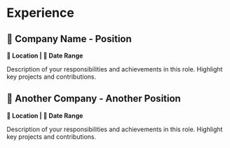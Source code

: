 # Experience

## 🏢 Company Name - Position
**📍 Location | 📅 Date Range**

Description of your responsibilities and achievements in this role. Highlight key projects and contributions.

## 🏢 Another Company - Another Position
**📍 Location | 📅 Date Range**

Description of your responsibilities and achievements in this role. Highlight key projects and contributions.
